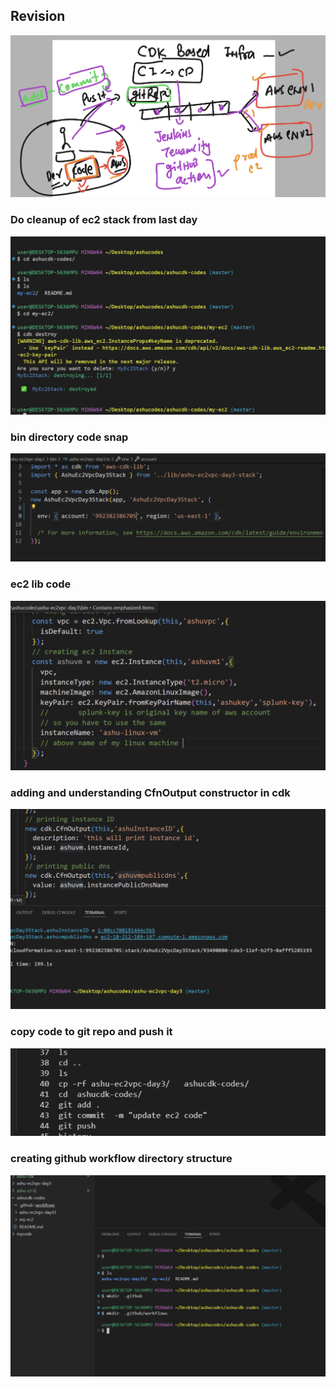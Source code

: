 ## Revision 

<img src="rev1.png">

### Do cleanup of ec2 stack from last day 

<img src="clean.png">

### bin directory code snap 

<img src="bin1.png">

### ec2 lib code 

<img src="ec21.png">

### adding and understanding CfnOutput constructor in cdk 

<img src="out1.png">

### copy code to git repo and push it

<img src="gp.png">

### creating github workflow directory structure 

<img src="work1.png">

